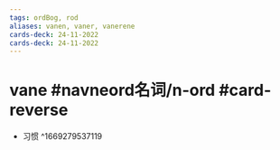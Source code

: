```yaml
---
tags: ordBog, rod
aliases: vanen, vaner, vanerene
cards-deck: 24-11-2022
cards-deck: 24-11-2022
---
```


# vane #navneord名词/n-ord  #card-reverse 
- 习惯
^1669279537119
